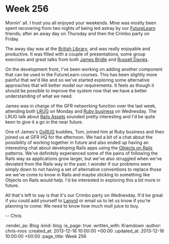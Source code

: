 Week 256
========

Mornin' all. I trust you all enjoyed your weekends. Mine was mostly been spent recovering from two nights of being led astray by our [FutureLearn](https://www.futurelearn.com/) friends; after an away day on Thursday and then the Crimbo party on Friday.

The away day was at the [British Library](http://www.bl.uk/), and was really enjoyable and productive. It was filled with a couple of presentations, some group exercises and great talks from both [James Bridle](http://booktwo.org/james-bridle/) and [Russell Davies](http://russelldavies.typepad.com/).

On the development front, I've been working on adding another component that can be used in the FutureLearn courses. This has been slightly more painful that we'd like and so we've started exploring some alternative approaches that will better model our requirements. It feels as though it should be possible to improve the system now that we have a better understanding of what we need.

James was in charge of the GFR networking function over the last week, attending both [LRUG](http://lrug.org/) on Monday and [Ruby business](http://rubybizuk.com/) on Wednesday. The LRUG talk about [Rails Assets](https://rails-assets.org/) sounded pretty interesting and I'd be quite keen to give it a go in the near future.

One of James's [OxRUG](http://oxrug.org/) buddies, Tom, joined him at Ruby business and then joined us at GFR HQ for the afternoon. We had a bit of a chat about the possibility of working together in future and also ended up having an interesting chat about developing Rails apps using the [Objects on Rails](http://objectsonrails.com/) patterns. We've definitely experienced some of the pains of following the Rails way as applications grow larger, but we've also struggled when we've deviated from the Rails way in the past. I wonder if our problems were simply down to not having a set of alternative conventions to replace those we we've come to know in Rails and maybe sticking to something like Objects on Rails would help. I'd be interested in exploring this a bit more in future.

All that's left to say is that it's our Crimbo party on Wednesday. It'd be great if you could add yourself to [Lanyrd](http://lanyrd.com/2013/freerange/) or email us to let us know if you're planning to come: We need to know how much mull juice to buy.

-- Chris

:render_as: Blog
:kind: blog
:is_page: true
:written_with: Kramdown
:author: chris-roos
:created_at: 2013-12-16 10:00:00 +00:00
:updated_at: 2013-12-16 10:00:00 +00:00
:page_title: Week 256

